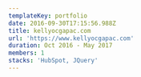 ```yaml
---
templateKey: portfolio
date: 2016-09-30T17:15:56.988Z
title: kellyocgapac.com
url: 'https://www.kellyocgapac.com'
duration: Oct 2016 - May 2017
members: 1
stacks: 'HubSpot, JQuery'
---
```


